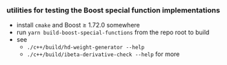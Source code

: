 ### utilities for testing the Boost special function implementations

- install `cmake` and Boost ≥ 1.72.0 somewhere
- run `yarn build-boost-special-functions` from the repo root to build
- see
  - `./c++/build/hd-weight-generator --help`
  - `./c++/build/ibeta-derivative-check --help`
  for more
